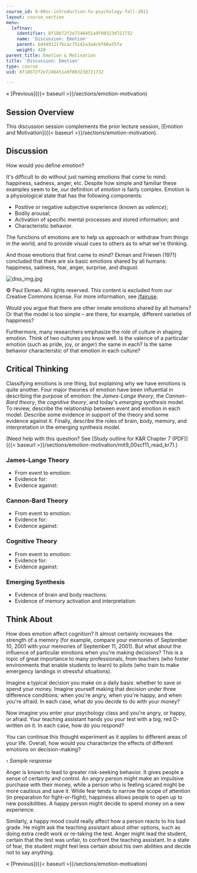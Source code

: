 ```yaml
---
course_id: 9-00sc-introduction-to-psychology-fall-2011
layout: course_section
menu:
  leftnav:
    identifier: 8f18b72f2e7246451a9f00323d721732
    name: 'Discussion: Emotion'
    parent: b44491217bcac75142a3a4cbf60a35fa
    weight: 420
parent_title: Emotion & Motivation
title: 'Discussion: Emotion'
type: course
uid: 8f18b72f2e7246451a9f00323d721732

---
```


« [Previous]({{< baseurl >}}/sections/emotion-motivation)

Session Overview
----------------

This discussion session complements the prior lecture session, [Emotion and Motivation]({{< baseurl >}}/sections/emotion-motivation).

Discussion
----------

How would you define _emotion_?

It's difficult to do without just naming emotions that come to mind: happiness, sadness, anger, etc. Despite how simple and familiar these examples seem to be, our definition of _emotion_ is fairly complex. Emotion is a physiological state that has the following components:

*   Positive or negative subjective experience (known as _valence_);
*   Bodily arousal;
*   Activation of specific mental processes and stored information; and
*   Characteristic behavior.

The functions of emotions are to help us approach or withdraw from things in the world, and to provide visual cues to others as to what we're thinking.

And those emotions that first came to mind? Ekman and Friesen (1971) concluded that there are six basic emotions shared by all humans: happiness, sadness, fear, anger, surprise, and disgust.

![diss_img.jpg](/coursemedia/9-00sc-introduction-to-psychology-fall-2011/2559fe3009893b5ed70e8c0290fb6cc9_diss_img.jpg)

© Paul Ekman. All rights reserved. This content is excluded from our Creative Commons license. For more information, see [/fairuse](/fairuse).

Would you argue that there are other innate emotions shared by all humans? Or that the model is too simple – are there, for example, different varieties of happiness?

Furthermore, many researchers emphasize the role of culture in shaping emotion. Think of two cultures you know well. Is the valence of a particular emotion (such as pride, joy, or anger) the same in each? Is the same behavior characteristic of that emotion in each culture?

Critical Thinking
-----------------

Classifying emotions is one thing, but explaining why we have emotions is quite another. Four major theories of emotion have been influential in describing the purpose of emotion: the _James-Lange theory_, the _Cannon-Bard theory_, the _cognitive theory_, and today's _emerging synthesis_ model. To review, describe the relationship between event and emotion in each model. Describe some evidence in support of the theory and some evidence against it. Finally, describe the roles of brain, body, memory, and interpretation in the emerging synthesis model.

(Need help with this question? See [Study outline for K&R Chapter 7 (PDF)]({{< baseurl >}}/sections/emotion-motivation/mit9_00scf11_read_kr7).)

### James-Lange Theory

*   From event to emotion:
*   Evidence for:
*   Evidence against:

### Cannon-Bard Theory

*   From event to emotion:
*   Evidence for:
*   Evidence against:

### Cognitive Theory

*   From event to emotion:
*   Evidence for:
*   Evidence against:

### Emerging Synthesis

*   Evidence of brain and body reactions:
*   Evidence of memory activation and interpretation:

Think About
-----------

How does emotion affect cognition? It almost certainly increases the strength of a memory (for example, compare your memories of September 10, 2001 with your memories of September 11, 2001). But what about the influence of particular emotions when you're making decisions? This is a topic of great importance to many professionals, from teachers (who foster environments that enable students to learn) to pilots (who train to make emergency landings in stressful situations).

Imagine a typical decision you make on a daily basis: whether to save or spend your money. Imagine yourself making that decision under three difference conditions: when you're angry, when you're happy, and when you're afraid. In each case, what do you decide to do with your money?

Now imagine you enter your psychology class and you're angry, or happy, or afraid. Your teaching assistant hands you your test with a big, red D- written on it. In each case, how do you respond?

You can continue this thought experiment as it applies to different areas of your life. Overall, how would you characterize the effects of different emotions on decision-making?

› _Sample response_

Anger is known to lead to greater risk-seeking behavior. It gives people a sense of certainty and control. An angry person might make an impulsive purchase with their money, while a person who is feeling scared might be more cautious and save it. While fear tends to narrow the scope of attention (in preparation for fight-or-flight), happiness allows people to open up to new possibilities. A happy person might decide to spend money on a new experience.

Similarly, a happy mood could really affect how a person reacts to his bad grade. He might ask the teaching assistant about other options, such as doing extra credit work or re-taking the test. Anger might lead the student, certain that the test was unfair, to confront the teaching assistant. In a state of fear, the student might feel less certain about his own abilities and decide not to say anything.

« [Previous]({{< baseurl >}}/sections/emotion-motivation)